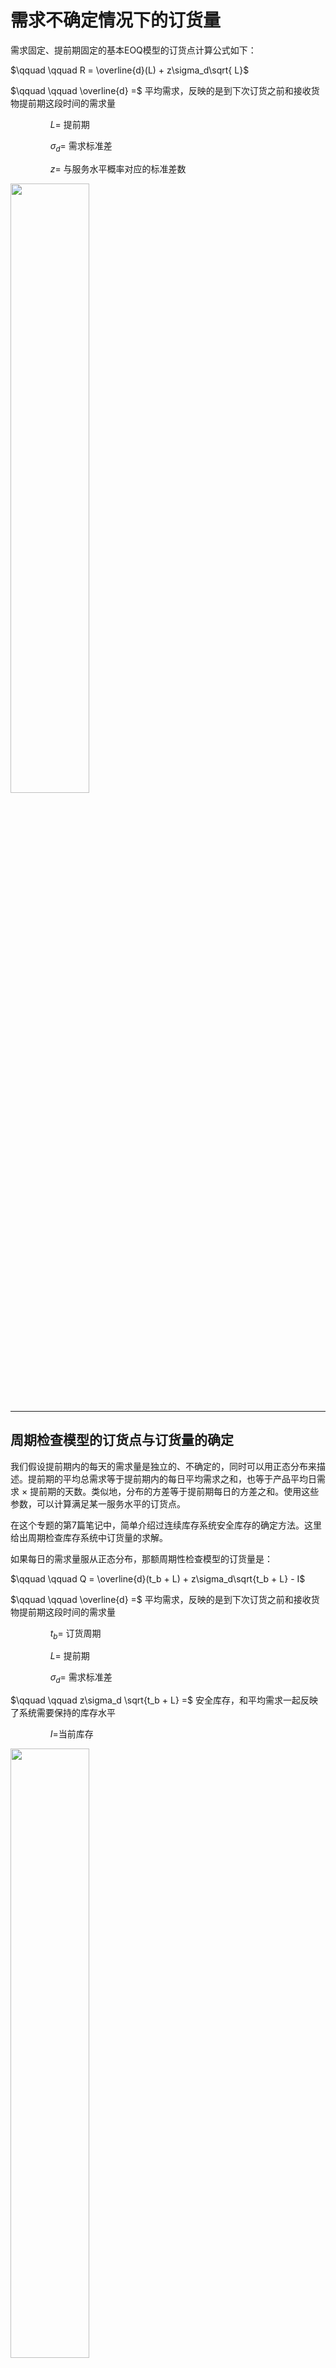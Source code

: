 # 需求不确定情况下的订货量

需求固定、提前期固定的基本EOQ模型的订货点计算公式如下：

$\qquad \qquad R = \overline{d}(L) + z\sigma_d\sqrt{ L}$</font>

$\qquad \qquad  \overline{d} =$ 平均需求，反映的是到下次订货之前和接收货物提前期这段时间的需求量

$\qquad \qquad  L =$ 提前期

$\qquad \qquad  \sigma_d =$ 需求标准差

$\qquad \qquad  z =$ 与服务水平概率对应的标准差数


<img align="middle"  src = "../../picx/SupplyChain9Pic3.png" height = "50%" style = "display:table-cell">

---

## 周期检查模型的订货点与订货量的确定

我们假设提前期内的每天的需求量是独立的、不确定的，同时可以用正态分布来描述。提前期的平均总需求等于提前期内的每日平均需求之和，也等于产品平均日需求 $\times$ 提前期的天数。类似地，分布的方差等于提前期每日的方差之和。使用这些参数，可以计算满足某一服务水平的订货点。

在这个专题的第7篇笔记中，简单介绍过连续库存系统安全库存的确定方法。这里给出周期检查库存系统中订货量的求解。

如果每日的需求量服从正态分布，那额周期性检查模型的订货量是：

$\qquad \qquad Q = \overline{d}(t_b + L) + z\sigma_d\sqrt{t_b + L} - I$

$\qquad \qquad  \overline{d} =$ 平均需求，反映的是到下次订货之前和接收货物提前期这段时间的需求量

$\qquad \qquad  t_b =$  订货周期

$\qquad \qquad  L =$ 提前期

$\qquad \qquad  \sigma_d =$ 需求标准差

$\qquad \qquad  z\sigma_d \sqrt{t_b + L} =$ 安全库存，和平均需求一起反映了系统需要保持的库存水平

$\qquad \qquad  I =$当前库存


<img align="middle"  src = "../../picx/SupplyChain9Pic2.png" height = "50%" style = "display:table-cell">

